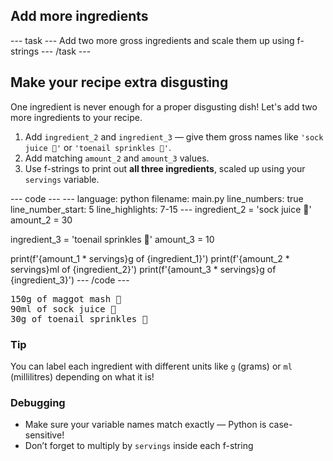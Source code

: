 <h2 class="c-project-heading--task">Add more ingredients</h2>
--- task ---
Add two more gross ingredients and scale them up using f-strings
--- /task ---

<h2 class="c-project-heading--explainer">Make your recipe extra disgusting</h2>

One ingredient is never enough for a proper disgusting dish! Let's add two more ingredients to your recipe.

1. Add `ingredient_2` and `ingredient_3` — give them gross names like `'sock juice 🧦'` or `'toenail sprinkles 🦶'`.
2. Add matching `amount_2` and `amount_3` values.
3. Use f-strings to print out **all three ingredients**, scaled up using your `servings` variable.

<div class="c-project-code">
--- code ---
---
language: python
filename: main.py
line_numbers: true
line_number_start: 5
line_highlights: 7-15
---
ingredient_2 = 'sock juice 🧦'
amount_2 = 30

ingredient_3 = 'toenail sprinkles 🦶'
amount_3 = 10

print(f'{amount_1 * servings}g of {ingredient_1}')
print(f'{amount_2 * servings}ml of {ingredient_2}')
print(f'{amount_3 * servings}g of {ingredient_3}')
--- /code ---
</div>

<div class="c-project-output">
<pre>150g of maggot mash 🐛
90ml of sock juice 🧦
30g of toenail sprinkles 🦶</pre>
</div>

<div class="c-project-callout c-project-callout--tip">

### Tip

You can label each ingredient with different units like `g` (grams) or `ml` (millilitres) depending on what it is!

</div>

<div class="c-project-callout c-project-callout--debug">

### Debugging

- Make sure your variable names match exactly — Python is case-sensitive!
- Don’t forget to multiply by `servings` inside each f-string

</div>
